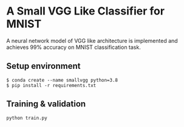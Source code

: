 # A Small VGG Like Classifier for MNIST
A neural network model of VGG like architecture is implemented and achieves 99% accuracy on MNIST classification task.

## Setup environment
```
$ conda create --name smallvgg python=3.8
$ pip install -r requirements.txt
```

## Training & validation
```
python train.py
```